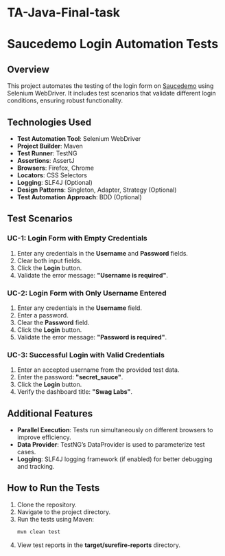 # TA-Java-Final-task
# Saucedemo Login Automation Tests

## Overview
This project automates the testing of the login form on [Saucedemo](https://www.saucedemo.com/) using Selenium WebDriver. It includes test scenarios that validate different login conditions, ensuring robust functionality.

## Technologies Used
- **Test Automation Tool**: Selenium WebDriver
- **Project Builder**: Maven
- **Test Runner**: TestNG
- **Assertions**: AssertJ
- **Browsers**: Firefox, Chrome
- **Locators**: CSS Selectors
- **Logging**: SLF4J (Optional)
- **Design Patterns**: Singleton, Adapter, Strategy (Optional)
- **Test Automation Approach**: BDD (Optional)

## Test Scenarios
### UC-1: Login Form with Empty Credentials
1. Enter any credentials in the **Username** and **Password** fields.
2. Clear both input fields.
3. Click the **Login** button.
4. Validate the error message: **"Username is required"**.

### UC-2: Login Form with Only Username Entered
1. Enter any credentials in the **Username** field.
2. Enter a password.
3. Clear the **Password** field.
4. Click the **Login** button.
5. Validate the error message: **"Password is required"**.

### UC-3: Successful Login with Valid Credentials
1. Enter an accepted username from the provided test data.
2. Enter the password: **"secret_sauce"**.
3. Click the **Login** button.
4. Verify the dashboard title: **"Swag Labs"**.

## Additional Features
- **Parallel Execution**: Tests run simultaneously on different browsers to improve efficiency.
- **Data Provider**: TestNG’s DataProvider is used to parameterize test cases.
- **Logging**: SLF4J logging framework (if enabled) for better debugging and tracking.

## How to Run the Tests
1. Clone the repository.
2. Navigate to the project directory.
3. Run the tests using Maven:
   ```sh
   mvn clean test
   ```
4. View test reports in the **target/surefire-reports** directory.
